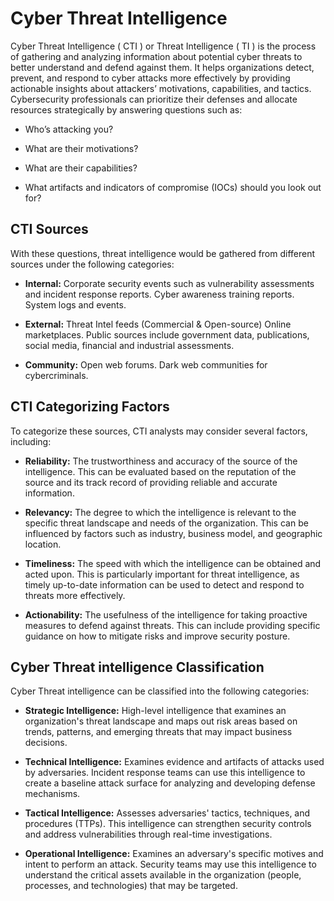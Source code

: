 # Cyber Threat Intelligence

Cyber Threat Intelligence ( CTI ) or Threat Intelligence ( TI ) is the process of gathering and analyzing information about potential cyber threats to better understand and defend against them. It helps organizations detect, prevent, and respond to cyber attacks more effectively by providing actionable insights about attackers’ motivations, capabilities, and tactics. Cybersecurity professionals can prioritize their defenses and allocate resources strategically by answering questions such as:

* Who’s attacking you?

* What are their motivations?

* What are their capabilities?

* What artifacts and indicators of compromise (IOCs) should you look out for?

## CTI Sources

With these questions, threat intelligence would be gathered from different sources under the following categories:

* **Internal:** Corporate security events such as vulnerability assessments and incident response reports.
Cyber awareness training reports.
System logs and events.

* **External:** Threat Intel feeds (Commercial & Open-source)
Online marketplaces.
Public sources include government data, publications, social media, financial and industrial assessments.

* **Community:** Open web forums.
Dark web communities for cybercriminals.

## CTI Categorizing Factors

To categorize these sources, CTI analysts may consider several factors, including:

* **Reliability:** The trustworthiness and accuracy of the source of the intelligence. This can be evaluated based on the reputation of the source and its track record of providing reliable and accurate information.

* **Relevancy:** The degree to which the intelligence is relevant to the specific threat landscape and needs of the organization. This can be influenced by factors such as industry, business model, and geographic location.

* **Timeliness:** The speed with which the intelligence can be obtained and acted upon. This is particularly important for threat intelligence, as timely up-to-date information can be used to detect and respond to threats more effectively.

* **Actionability:** The usefulness of the intelligence for taking proactive measures to defend against threats. This can include providing specific guidance on how to mitigate risks and improve security posture.

## Cyber Threat intelligence Classification

Cyber Threat intelligence can be classified into the following categories:

* **Strategic Intelligence:** High-level intelligence that examines an organization's threat landscape and maps out risk areas based on trends, patterns, and emerging threats that may impact business decisions.

* **Technical Intelligence:** Examines evidence and artifacts of attacks used by adversaries. Incident response teams can use this intelligence to create a baseline attack surface for analyzing and developing defense mechanisms.

* **Tactical Intelligence:** Assesses adversaries' tactics, techniques, and procedures (TTPs). This intelligence can strengthen security controls and address vulnerabilities through real-time investigations.

* **Operational Intelligence:** Examines an adversary's specific motives and intent to perform an attack. Security teams may use this intelligence to understand the critical assets available in the organization (people, processes, and technologies) that may be targeted.
